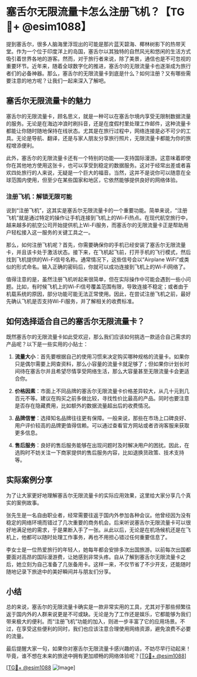 # 塞舌尔无限流量卡怎么注册飞机？【TG💪+ @esim1088】

提到塞舌尔，很多人脑海里浮现出的可能是那片蓝天碧海、椰林树影下的热带天堂。作为一个位于印度洋上的岛国，塞舌尔以其独特的自然风光和悠闲的生活方式吸引着世界各地的游客。然而，对于旅行者来说，除了美景，通信也是不可忽视的重要环节。近年来，随着全球数字化的推进，塞舌尔的无限流量卡也逐渐成为旅行者们的必备神器。那么，塞舌尔的无限流量卡到底是什么？如何注册？又有哪些需要注意的地方呢？让我们一起来深入了解吧。

## 塞舌尔无限流量卡的魅力

塞舌尔的无限流量卡，顾名思义，就是一种可以在塞舌尔境内享受无限制数据流量的服务。无论是在海边冲浪时刷抖音，还是在度假村里处理工作邮件，这种流量卡都能让你随时随地保持在线状态。尤其是在旅行过程中，网络连接是必不可少的工具。无论是导航、翻译，还是与家人朋友分享旅行照片，无限流量卡都能为你的旅程增添便利。

此外，塞舌尔的无限流量卡还有一个特别的功能——支持国际漫游。这意味着即使你在其他地方使用这张卡，也可以享受到稳定的数据服务。这对于经常出差或者喜欢四处旅行的人来说，无疑是一个巨大的福音。当然，这并不是说你可以随意在全球范围内使用，但至少在某些国家和地区，它依然能够提供良好的网络体验。

### 注册飞机：解锁无限可能

说到“注册飞机”，这其实是塞舌尔无限流量卡的一个重要功能。简单来说，“注册飞机”就是通过特定的操作让手机连接到飞机上的Wi-Fi热点。在现代航空旅行中，越来越多的航空公司开始提供机上Wi-Fi服务，而塞舌尔的无限流量卡正是帮助用户轻松接入这一服务的关键工具之一。

那么，如何注册飞机呢？首先，你需要确保你的手机已经安装了塞舌尔无限流量卡，并且该卡处于激活状态。接下来，在飞机起飞前，打开手机的飞行模式，然后找到飞机提供的Wi-Fi信号名称。通常情况下，这些信号会以“Airplane WiFi”或类似的形式命名。输入正确的密码后，你就可以成功连接到飞机上的Wi-Fi网络了。

值得注意的是，虽然注册飞机听起来很简单，但在实际操作中可能会遇到一些小问题。比如，有时候飞机上的Wi-Fi信号覆盖范围有限，导致连接不稳定；或者由于机载系统的原因，部分功能可能无法正常使用。因此，在尝试注册飞机之前，最好先确认飞机是否支持Wi-Fi服务，并了解相关的收费标准。

## 如何选择适合自己的塞舌尔无限流量卡？

既然塞舌尔的无限流量卡如此受欢迎，那么我们应该如何挑选一款适合自己需求的产品呢？以下是一些实用的小贴士：

1. **流量大小**：首先要根据自己的使用习惯来决定购买哪种规格的流量卡。如果你只是偶尔需要上网查资料，那么小容量的流量卡就足够了；但如果你计划长时间待在塞舌尔并且希望尽情享受网络生活，那么大容量甚至无限流量卡会更适合你。

2. **价格因素**：市面上不同品牌的塞舌尔无限流量卡价格差异较大，从几十元到几百元不等。建议在购买之前多做比较，寻找性价比最高的产品。同时也要注意是否存在隐藏费用，比如额外的数据流量超出后的收费情况。

3. **品牌信誉**：选择知名品牌往往更有保障。一般来说，那些在市场上口碑良好、用户评价较高的品牌更值得信赖。可以通过查看官方网站或者咨询客服来获取更多信息。

4. **售后服务**：良好的售后服务能够在出现问题时及时解决用户的困扰。因此，在选购时不妨关注一下商家提供的售后服务内容，比如退换货政策、技术支持等。

## 实际案例分享

为了让大家更好地理解塞舌尔无限流量卡的实际应用效果，这里给大家分享几个真实的案例故事。

张先生是一名自由职业者，经常需要往返于国内外参加各种会议。他曾经因为没有稳定的网络环境而错过了几次重要的商务机会。后来听说塞舌尔无限流量卡可以很好地满足他的需求，于是果断入手了一张。从此以后，无论是在机场候机还是在飞机上，他都可以随时处理工作事务，再也不用担心错过任何重要信息了。

李女士是一位热爱旅行的年轻人，她每年都会安排多次出国旅游。以前每次出国都要面对高昂的国际漫游费，让她感到非常头疼。自从了解到塞舌尔无限流量卡之后，她立刻为自己准备了几张备用卡。这样一来，不仅节省了不少开支，还能随时随地记录下旅途中的美好瞬间并与朋友们分享。

## 小结

总的来说，塞舌尔的无限流量卡确实是一款非常实用的工具，尤其对于那些频繁往返于国内外的人群来说更是不可或缺。无论是为了工作还是娱乐，它都能够为我们带来极大的便利。而“注册飞机”功能的加入，则进一步丰富了它的应用场景。不过，在享受这些便利的同时，我们也应该注意合理使用网络资源，避免浪费不必要的流量。

最后提醒大家一句，如果你对塞舌尔无限流量卡感兴趣的话，不妨尽早行动起来！毕竟，谁不想在未来的旅途中拥有更加顺畅的网络体验呢？[[TG💪+ @esim1088](https://t.me/s/esim1088)]

[[TG💪+ @esim1088](https://t.me/s/esim1088) ![Image](https://i.postimg.cc/4NQfJmqS/Snipaste-2025-05-13-00-14-12.png)]